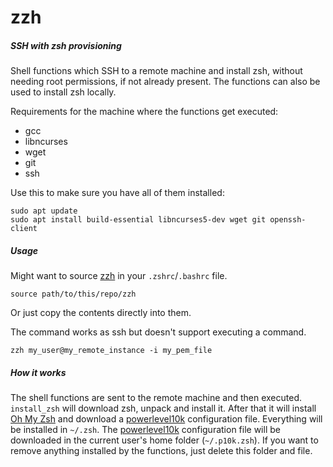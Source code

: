 # zzh
##### SSH with zsh provisioning

Shell functions which SSH to a remote machine and install zsh, without needing root permissions, if not already present.
The functions can also be used to install zsh locally. 

Requirements for the machine where the functions get executed:

* gcc
* libncurses
* wget
* git
* ssh


Use this to make sure you have all of them installed:
```shell script
sudo apt update
sudo apt install build-essential libncurses5-dev wget git openssh-client
```

##### Usage
Might want to source [zzh](./zzh) in your `.zshrc`/`.bashrc` file.
```shell script
source path/to/this/repo/zzh
```

Or just copy the contents directly into them.

The command works as ssh but doesn't support executing a command.
```shell script
zzh my_user@my_remote_instance -i my_pem_file
```

##### How it works
The shell functions are sent to the remote machine and then executed.
`install_zsh` will download zsh, unpack and install it. After that it will install [Oh My Zsh](https://github.com/ohmyzsh/ohmyzsh)
and download a [powerlevel10k](https://github.com/romkatv/powerlevel10k) configuration file.
Everything will be installed in `~/.zsh`. The [powerlevel10k](https://github.com/romkatv/powerlevel10k) configuration file
will be downloaded in the current user's home folder (`~/.p10k.zsh`).
If you want to remove anything installed by the functions, just delete this folder and file.
